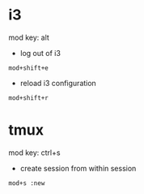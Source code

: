 # i3

mod key: alt

- log out of i3

```
mod+shift+e
```

- reload i3 configuration

```
mod+shift+r
```

# tmux

mod key: ctrl+s

- create session from within session

```
mod+s :new
```
